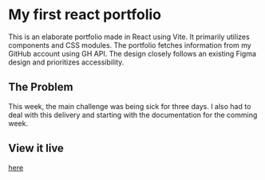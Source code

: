 # My first react portfolio

This is an elaborate portfolio made in React using Vite. It primarily utilizes components and CSS modules. The portfolio fetches information from my GitHub account using GH API. The design closely follows an existing Figma design and prioritizes accessibility.

## The Problem

This week, the main challenge was being sick for three days. I also had to deal with this delivery and starting with the documentation for the comming week. 

## View it live
[here](https://arnaus-react-portafolio.netlify.app/)
